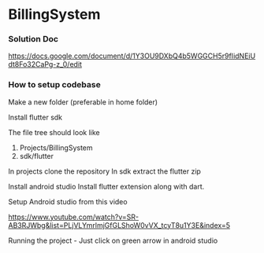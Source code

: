 # BillingSystem

### Solution Doc

https://docs.google.com/document/d/1Y3OU9DXbQ4b5WGGCH5r9fIidNEiUdt8Fo32CaPg-z_0/edit

### How to setup codebase

Make a new folder (preferable in home folder)

Install flutter sdk 

The file tree should look like 

1. Projects/BillingSystem
2. sdk/flutter

In projects clone the repository
In sdk extract the flutter zip

Install android studio
Install flutter extension along with dart.

Setup Android studio from this video

https://www.youtube.com/watch?v=SR-AB3RJWbg&list=PLjVLYmrlmjGfGLShoW0vVX_tcyT8u1Y3E&index=5

Running the project - Just click on green arrow in android studio
